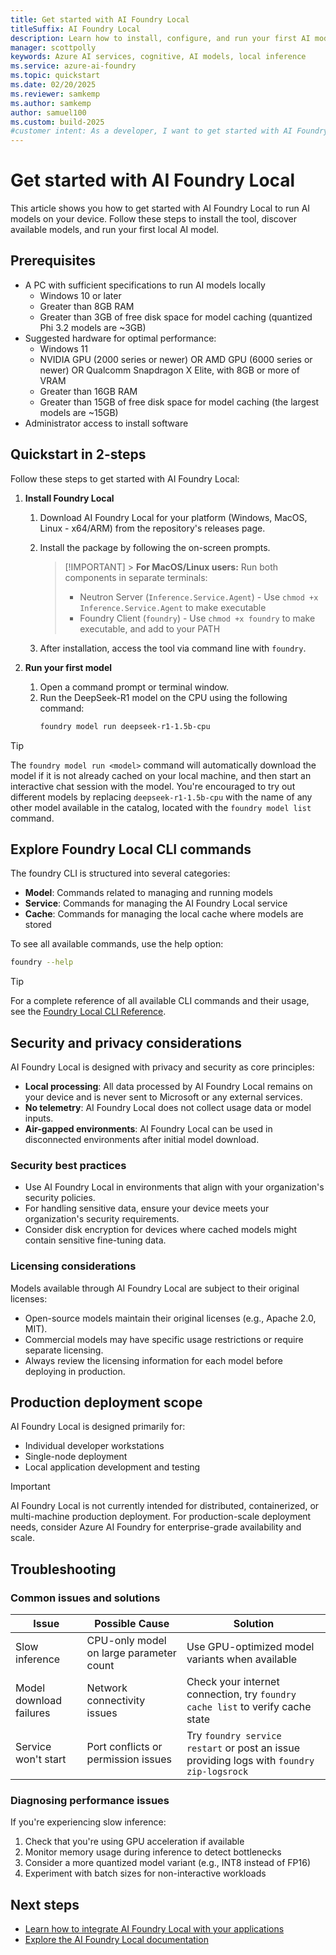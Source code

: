 ```yaml
---
title: Get started with AI Foundry Local
titleSuffix: AI Foundry Local
description: Learn how to install, configure, and run your first AI model with AI Foundry Local
manager: scottpolly
keywords: Azure AI services, cognitive, AI models, local inference
ms.service: azure-ai-foundry
ms.topic: quickstart
ms.date: 02/20/2025
ms.reviewer: samkemp
ms.author: samkemp
author: samuel100
ms.custom: build-2025
#customer intent: As a developer, I want to get started with AI Foundry Local so that I can run AI models locally.
---
```


# Get started with AI Foundry Local

This article shows you how to get started with AI Foundry Local to run AI models on your device. Follow these steps to install the tool, discover available models, and run your first local AI model.

## Prerequisites

- A PC with sufficient specifications to run AI models locally
  - Windows 10 or later
  - Greater than 8GB RAM
  - Greater than 3GB of free disk space for model caching (quantized Phi 3.2 models are ~3GB)
- Suggested hardware for optimal performance:
  - Windows 11
  - NVIDIA GPU (2000 series or newer) OR AMD GPU (6000 series or newer) OR Qualcomm Snapdragon X Elite, with 8GB or more of VRAM
  - Greater than 16GB RAM
  - Greater than 15GB of free disk space for model caching (the largest models are ~15GB)
- Administrator access to install software

## Quickstart in 2-steps

Follow these steps to get started with AI Foundry Local:

1. **Install Foundry Local**

   1. Download AI Foundry Local for your platform (Windows, MacOS, Linux - x64/ARM) from the repository's releases page.
   2. Install the package by following the on-screen prompts.

      > [!IMPORTANT] > **For MacOS/Linux users:** Run both components in separate terminals:
      >
      > - Neutron Server (`Inference.Service.Agent`) - Use `chmod +x Inference.Service.Agent` to make executable
      > - Foundry Client (`foundry`) - Use `chmod +x foundry` to make executable, and add to your PATH

   3. After installation, access the tool via command line with `foundry`.

2. **Run your first model**
   1. Open a command prompt or terminal window.
   2. Run the DeepSeek-R1 model on the CPU using the following command:
      ```bash
      foundry model run deepseek-r1-1.5b-cpu
      ```

> [!TIP]
> The `foundry model run <model>` command will automatically download the model if it is not already cached on your local machine, and then start an interactive chat session with the model. You're encouraged to try out different models by replacing `deepseek-r1-1.5b-cpu` with the name of any other model available in the catalog, located with the `foundry model list` command.

## Explore Foundry Local CLI commands

The foundry CLI is structured into several categories:

- **Model**: Commands related to managing and running models
- **Service**: Commands for managing the AI Foundry Local service
- **Cache**: Commands for managing the local cache where models are stored

To see all available commands, use the help option:

```bash
foundry --help
```

> [!TIP]
> For a complete reference of all available CLI commands and their usage, see the [Foundry Local CLI Reference](reference/reference-cli.md).

## Security and privacy considerations

AI Foundry Local is designed with privacy and security as core principles:

- **Local processing**: All data processed by AI Foundry Local remains on your device and is never sent to Microsoft or any external services.
- **No telemetry**: AI Foundry Local does not collect usage data or model inputs.
- **Air-gapped environments**: AI Foundry Local can be used in disconnected environments after initial model download.

### Security best practices

- Use AI Foundry Local in environments that align with your organization's security policies.
- For handling sensitive data, ensure your device meets your organization's security requirements.
- Consider disk encryption for devices where cached models might contain sensitive fine-tuning data.

### Licensing considerations

Models available through AI Foundry Local are subject to their original licenses:

- Open-source models maintain their original licenses (e.g., Apache 2.0, MIT).
- Commercial models may have specific usage restrictions or require separate licensing.
- Always review the licensing information for each model before deploying in production.

## Production deployment scope

AI Foundry Local is designed primarily for:

- Individual developer workstations
- Single-node deployment
- Local application development and testing

> [!IMPORTANT]
> AI Foundry Local is not currently intended for distributed, containerized, or multi-machine production deployment. For production-scale deployment needs, consider Azure AI Foundry for enterprise-grade availability and scale.

## Troubleshooting

### Common issues and solutions

| Issue                   | Possible Cause                          | Solution                                                                                  |
| ----------------------- | --------------------------------------- | ----------------------------------------------------------------------------------------- |
| Slow inference          | CPU-only model on large parameter count | Use GPU-optimized model variants when available                                           |
| Model download failures | Network connectivity issues             | Check your internet connection, try `foundry cache list` to verify cache state            |
| Service won't start     | Port conflicts or permission issues     | Try `foundry service restart` or post an issue providing logs with `foundry zip-logsrock` |

### Diagnosing performance issues

If you're experiencing slow inference:

1. Check that you're using GPU acceleration if available
2. Monitor memory usage during inference to detect bottlenecks
3. Consider a more quantized model variant (e.g., INT8 instead of FP16)
4. Experiment with batch sizes for non-interactive workloads

## Next steps

- [Learn how to integrate AI Foundry Local with your applications](how-to/integrate-with-inference-sdks.md)
- [Explore the AI Foundry Local documentation](index.yml)
